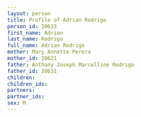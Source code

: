 ```yaml
---
layout: person
title: Profile of Adrian Rodrigo
person_id: I0633
first_name: Adrian
last_name: Rodrigo
full_name: Adrian Rodrigo
mother: Mary Annette Perera
mother_id: I0621
father: Anthony Joseph Marcelline Rodrigo
father_id: I0631
children:
children_ids:
partners:
partner_ids:
sex: M
---
```



